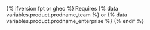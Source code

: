 {% ifversion fpt or ghec %}
Requires {% data variables.product.prodname_team %} or {% data variables.product.prodname_enterprise %}
{% endif %}
